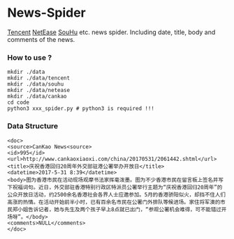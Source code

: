 # News-Spider
[Tencent](http://news.qq.com) [NetEase](http://www.163.com) [SouHu](http://news.sohu.com/1/0903/62/subject212846206.shtml) etc. news spider. Including date, title, body and comments of the news. 

### How to use ?
```
mkdir ./data
mkdir ./data/tencent
mkdir ./data/souhu
mkdir ./data/netease
mkdir ./data/cankao
cd code
python3 xxx_spider.py # python3 is required !!!
```

### Data Structure
```
<doc>
<source>CanKao News<source>
<id>995</id>
<url>http://www.cankaoxiaoxi.com/china/20170531/2061442.shtml</url>
<title>庆祝香港回归20周年外交部驻港公署举办开放日</title>
<datetime>2017-5-31 8:39</datetime>
<body>图为香港市民在活动现场观摩书法家挥毫泼墨。图为不少香港市民在留言板上签名并写下祝福词句。近日，外交部驻香港特别行政区特派员公署举行主题为“庆祝香港回归20周年”的公众开放日活动，约2500余名香港社会各界人士应邀参加。5月的香港骄阳似火，却挡不住人们高涨的热情。在活动开始前半小时，已有百余名市民在公署门外排队等候进场。家住将军澳的市民郑小姐告诉记者，她与先生及两个孩子早上8点就已出门，“参观公署机会难得，可不能错过开场呀”。</body>
<comments>NULL</comments>
</doc>
```

